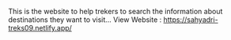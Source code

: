 This is the website to help trekers to search the information about destinations they want to visit...
View Website : https://sahyadri-treks09.netlify.app/